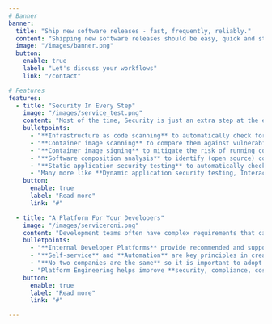 ```yaml
---
# Banner
banner:
  title: "Ship new software releases - fast, frequently, reliably."
  content: "Shipping new software releases should be easy, quick and stress-free. I help you introduce development and deployment processes that minimize risk and maximize security."
  image: "/images/banner.png"
  button:
    enable: true
    label: "Let's discuss your workflows"
    link: "/contact"

# Features
features:
  - title: "Security In Every Step"
    image: "/images/service_test.png"
    content: "Most of the time, Security is just an extra step at the end of the Software Development Lifecycle. However, Security needs to be part of every step, from Planning to Deployment. This can include"
    bulletpoints:
      - "**Infrastructure as code scanning** to automatically check for noncompliance with security policies and standards"
      - "**Container image scanning** to compare them against vulnerability databases to uncover security risks"
      - "**Container image signing** to mitigate the risk of running containers that have been tampered with"
      - "**Software composition analysis** to identify (open source) components in applications and evaluate them against databases to detech license violations and security and quality issues"
      - "**Static application security testing** to automatically check and give real-time feedback on code before it is compiled"
      - "Many more like **Dynamic application security testing, Interactive application security testing, Linting,...**"
    button:
      enable: true
      label: "Read more"
      link: "#"

  - title: "A Platform For Your Developers"
    image: "/images/serviceroni.png"
    content: "Development teams often have complex requirements that can lead to confusion, insecurity and a longer development time. Platform engineering improves developer experiences by providing self-service within a secure, governed and automated framework."
    bulletpoints:
      - "**Internal Developer Platforms** provide recommended and supported development paths to production"
      - "**Self-service** and **Automation** are key principles in creating a secure platform"
      - "**No two companies are the same** so it is important to adopt a Product Mindset and combine it with DevSecOps practices"
      - "Platform Engineering helps improve **security, compliance, cost and time-to-business value**"
    button:
      enable: true
      label: "Read more"
      link: "#"

---
```

